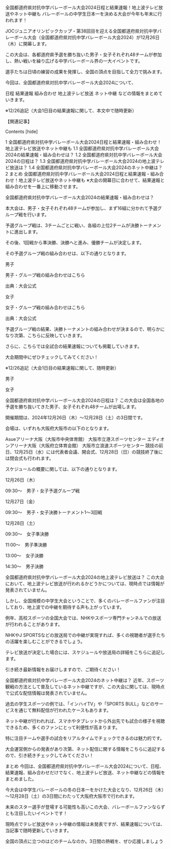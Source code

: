 全国都道府県対抗中学バレーボール大会2024日程と結果速報！地上波テレビ放送やネット中継も
バレーボールの中学生日本一を決める大会が今年も年末に行われます！

JOCジュニアオリンピックカップ・第38回目を迎える全国都道府県対抗中学バレーボール大会（全国都道府県対抗中学バレーボール大会2024）が12月26日（木）に開幕します。

この大会は、各都道府県予選を勝ち抜いた男子・女子それぞれ48チームが参加し、熱い戦いを繰り広げる中学バレーボール界の一大イベントです。

選手たちは日頃の練習の成果を発揮し、全国の頂点を目指して全力で挑みます。

今回は、全国都道府県対抗中学バレーボール大会2024について、

日程
結果速報
組み合わせ
地上波テレビ放送
ネット中継
などの情報をまとめていきます。

※12/26追記（大会1日目の結果速報に関して、本文中で随時更新）

【関連記事】



Contents [hide]

1 全国都道府県対抗中学バレーボール大会2024日程と結果速報・組み合わせ！地上波テレビ放送やネット中継も
1.1 全国都道府県対抗中学バレーボール大会2024の結果速報・組み合わせは？
1.2 全国都道府県対抗中学バレーボール大会2024の日程は？
1.3 全国都道府県対抗中学バレーボール大会2024の地上波テレビ放送は？
1.4 全国都道府県対抗中学バレーボール大会2024のネット中継は？
2 まとめ
全国都道府県対抗中学バレーボール大会2024日程と結果速報・組み合わせ！地上波テレビ放送やネット中継も
※大会の開幕日に合わせて、結果速報と組み合わせを一番上に移動させます。

全国都道府県対抗中学バレーボール大会2024の結果速報・組み合わせは？

本大会は、男子・女子それぞれ48チームが参加し、まず16組に分かれて予選グループ戦を行います。

予選グループ戦は、3チームごとに戦い、各組の上位2チームが決勝トーナメントに進出します。

その後、1回戦から準決勝、決勝へと進み、優勝チームが決定します。

その予選グループ戦の組み合わせは、以下の通りとなります。

男子

男子・グループ戦の組み合わせはこちら


出典：大会公式

女子

女子・グループ戦の組み合わせはこちら

出典：大会公式

予選グループ戦の結果、決勝トーナメントの組み合わせが決まるので、明らかになり次第、こちらに反映していきます。

さらに、こちらでは全試合の結果速報についても掲載していきます。

大会期間中にぜひチェックしてみてください！

※12/26追記（大会1日目の結果速報に関して、随時更新）

男子

女子

 

全国都道府県対抗中学バレーボール大会2024の日程は？
この大会は全国各地の予選を勝ち抜いてきた男子、女子それぞれ48チームが出場します。

開催期間は、2024年12月26日（木）～12月28日（土）の3日間です。

会場は、いずれも大阪府大阪市の以下のとなります。

Asueアリーナ大阪（大阪市中央体育館）
大阪市立港スポーツセンター
エディオンアリーナ大阪（大阪府立体育会館）
大阪市立浪速スポーツセンター
競技の前日、12月25日（水）には代表者会議、開会式、12月28日（日）の競技終了後には閉会式も行われます。


スケジュールの概要に関しては、以下の通りとなります。

12月26日（木）

09:30～　男子・女子予選グループ戦

12月27日（金）

09:30～　男子・女子決勝トーナメント1～3回戦

12月28日（土）

09:30～　女子準決勝

11:00～　男子準決勝

13:00～　女子決勝

14:30～　男子決勝

 

全国都道府県対抗中学バレーボール大会2024の地上波テレビ放送は？
この大会において、地上波テレビ放送が行われるかどうかについては、現時点では情報が発表されていません。

しかし、全国規模の中学生大会ということで、多くのバレーボールファンが注目しており、地上波での中継を期待する声も上がっています。

例年、高校スポーツの全国大会では、NHKやスポーツ専門チャンネルでの放送が行われることがあります。

NHKやJ SPORTSなどの放送局での中継が実現すれば、多くの視聴者が選手たちの活躍を楽しむことができるでしょう。


テレビ放送が決定した場合には、スケジュールや放送局の詳細をこちらに追記します。

引き続き最新情報をお届けしますので、ご期待ください！

全国都道府県対抗中学バレーボール大会2024のネット中継は？
近年、スポーツ観戦の方法として普及しているネット中継ですが、この大会に関しては、現時点で公式な配信情報は発表されていません。

過去の学生スポーツの例では、「インハイTV」や「SPORTS BULL」などのサービスを通じて無料配信が行われたケースもあります。


ネット中継が行われれば、スマホやタブレットから外出先でも試合の様子を視聴できるため、多くのファンにとって利便性が高まります。

特に注目チームや選手の試合をリアルタイムでチェックできるのは魅力的です。

大会運営側からの発表があり次第、ネット配信に関する情報をこちらに追記するので、引き続きチェックしてみてください！

まとめ
今回は、全国都道府県対抗中学バレーボール大会2024について、日程、結果速報、組み合わせだけでなく、地上波テレビ放送、ネット中継などの情報をまとめました。


今大会は中学生バレーボールの冬の日本一をかけた大会となり、12月26日（木）～12月28日（土）の3日間にわたって大阪府大阪市で行われます。

未来のスター選手が登場する可能性も高いこの大会、バレーボールファンならずとも注目したいイベントです！

現時点でテレビ放送やネット中継の情報は未発表ですが、結果速報については、当記事で随時更新していきます。

全国の頂点に立つのはどのチームなのか。3日間の熱戦を、ぜひ応援しましょう
